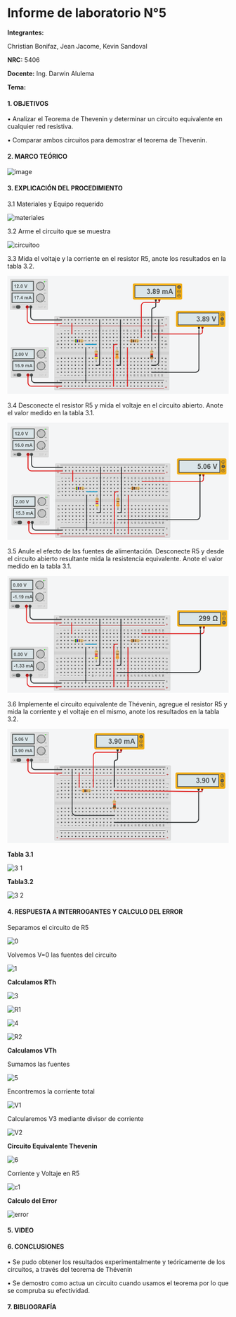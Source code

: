 # Informe de laboratorio N°5

**Integrantes:**

Christian Bonifaz, Jean Jacome, Kevin Sandoval

**NRC:** 5406

**Docente:** Ing. Darwin Alulema

**Tema:** 

#### 1. OBJETIVOS 

• Analizar el Teorema de Thevenin y determinar un circuito equivalente en cualquier red resistiva.

• Comparar ambos circuitos para demostrar el teorema de Thevenin.
#### 2. MARCO TEÓRICO 

![image](https://user-images.githubusercontent.com/85208164/126564281-8aa0e3a6-078e-45c0-ac6a-da8469a56989.png)

#### 3. EXPLICACIÓN DEL PROCEDIMIENTO

3.1 Materiales y Equipo requerido

![materiales](https://user-images.githubusercontent.com/84586968/126590985-29842eb0-b735-4c54-b4b8-e94ba825fe75.PNG)

3.2 Arme el circuito que se muestra

![circuitoo](https://user-images.githubusercontent.com/84586968/126590916-5100025d-cc04-4330-a8b4-ea2c598b39d6.PNG)

3.3 Mida el voltaje y la corriente en el resistor R5, anote los resultados en la tabla 3.2.

<img src="imagenes/th1.png">

3.4 Desconecte el resistor R5 y mida el voltaje en el circuito abierto. Anote el valor medido en la tabla 3.1.

<img src="imagenes/th2.png">

3.5 Anule el efecto de las fuentes de alimentación. Desconecte R5 y desde el circuito abierto resultante mida la resistencia equivalente. Anote el valor medido en la tabla 3.1.

<img src="imagenes/th3.png">

3.6 Implemente el circuito equivalente de Thévenin, agregue el resistor R5 y mida la corriente y el voltaje en el mismo, anote los resultados en la tabla 3.2.

<img src="imagenes/th4.png">

**Tabla 3.1**

![3 1](https://user-images.githubusercontent.com/84586968/126732655-6cfb5c9b-b8ab-48b9-a9e8-52d5ae3f551c.PNG)

**Tabla3.2**

![3 2](https://user-images.githubusercontent.com/84586968/126732660-46643729-35f3-4640-9d62-a5a3a81b2462.PNG)

#### 4. RESPUESTA A INTERROGANTES Y CALCULO DEL ERROR

Separamos el circuito de R5

![0](https://user-images.githubusercontent.com/84586968/126592041-91cbfd14-7300-41e2-ab21-3af9dbd045f4.png)

Volvemos V=0 las fuentes del circuito

![1](https://user-images.githubusercontent.com/84586968/126592042-87b73928-103b-4c5f-9cc4-8fb81c1871f4.PNG)

**Calculamos RTh**

![3](https://user-images.githubusercontent.com/84586968/126592044-213d5722-6e7a-4574-bfbb-1fe532ad160c.PNG)

![R1](https://user-images.githubusercontent.com/84586968/126592613-a723d3df-8422-4568-adcd-9f672a1b629f.PNG)

![4](https://user-images.githubusercontent.com/84586968/126592045-15f129b6-c1e8-4ffc-bd3b-0f518a438d8e.PNG)

![R2](https://user-images.githubusercontent.com/84586968/126732802-864a61b7-b979-452c-abfd-6c75b10beace.PNG)

**Calculamos VTh**

Sumamos las fuentes

![5](https://user-images.githubusercontent.com/84586968/126592035-0772cea9-5384-4214-96c4-30f944294dc3.PNG)

Encontremos la corriente total

![V1](https://user-images.githubusercontent.com/84586968/126592615-44b0e59b-b9b8-4cdb-a714-e6fb882e0234.PNG)

Calcularemos V3 mediante divisor de corriente

![V2](https://user-images.githubusercontent.com/84586968/126592616-98528b8b-5bc1-48cd-b86c-6c509ff68709.PNG)

**Circuito Equivalente Thevenin**

![6](https://user-images.githubusercontent.com/84586968/126732805-72ffcdc9-353b-473e-99b6-722f3ae5d369.PNG)

Corriente  y Voltaje en R5

![c1](https://user-images.githubusercontent.com/84586968/126732818-5841a82d-d5f5-455b-9927-f8c38dcd46f3.PNG)

**Calculo del Error**

![error](https://user-images.githubusercontent.com/84586968/126732822-caed35c5-71a1-411d-9b4e-7e32813255aa.PNG)



#### 5. VIDEO

#### 6. CONCLUSIONES 

• Se pudo obtener los resultados experimentalmente y teóricamente de los circuitos, a través del teorema de Thévenin

• Se demostro como actua un circuito cuando usamos el teorema por lo que se compruba su efectividad.


#### 7. BIBLIOGRAFÍA
